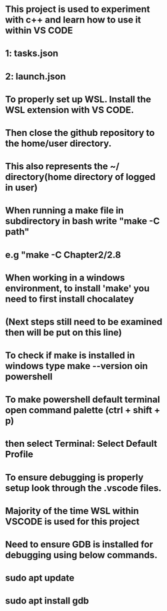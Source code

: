 # This project is used to experiment with c++ and learn how to use it within VS CODE

# 1: tasks.json

# 2: launch.json

# To properly set up WSL. Install the WSL extension with VS CODE.
# Then close the github repository to the home/user directory. 
# This also represents the ~/ directory(home directory of logged in user)

# When running a make file in subdirectory in bash write "make -C path"
# e.g "make -C Chapter2/2.8

# When working in a windows environment, to install 'make' you need to first install chocalatey
# (Next steps still need to be examined then will be put on this line)

# To check if make is installed in windows type make --version oin powershell
# To make powershell default terminal open command palette (ctrl + shift + p)
# then select Terminal: Select Default Profile

# To ensure debugging is properly setup look through the .vscode files.
# Majority of the time WSL within VSCODE is used for this project
# Need to ensure GDB is installed for debugging using below commands.
# sudo apt update
# sudo apt install gdb




